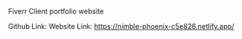 Fiverr Client portfolio website

Github Link: 
Website Link: https://nimble-phoenix-c5e826.netlify.app/

